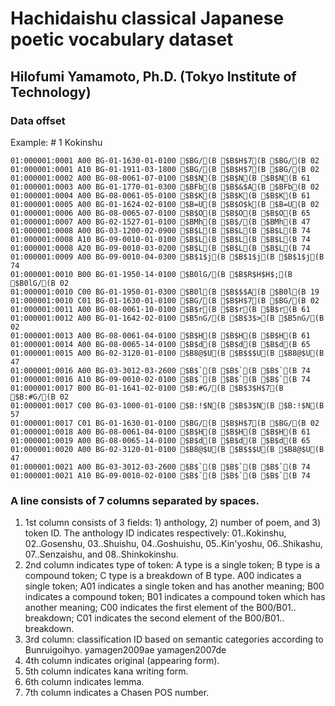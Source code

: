 # Hachidaishu classical Japanese poetic vocabulary dataset
## Hilofumi Yamamoto, Ph.D. (Tokyo Institute of Technology)

### Data offset

Example: \# 1 Kokinshu
```
01:000001:0001 A00 BG-01-1630-01-0100 $BG/(B $B$H$7(B $BG/(B 02 
01:000001:0001 A10 BG-01-1911-03-1800 $BG/(B $B$H$7(B $BG/(B 02 
01:000001:0002 A00 BG-08-0061-07-0100 $B$N(B $B$N(B $B$N(B 61 
01:000001:0003 A00 BG-01-1770-01-0300 $BFb(B $B$&$A(B $BFb(B 02 
01:000001:0004 A00 BG-08-0061-05-0100 $B$K(B $B$K(B $B$K(B 61 
01:000001:0005 A00 BG-01-1624-02-0100 $B=U(B $B$O$k(B $B=U(B 02 
01:000001:0006 A00 BG-08-0065-07-0100 $B$O(B $B$O(B $B$O(B 65 
01:000001:0007 A00 BG-02-1527-01-0100 $BMh(B $B$/(B $BMh(B 47 
01:000001:0008 A00 BG-03-1200-02-0900 $B$L(B $B$L(B $B$L(B 74 
01:000001:0008 A10 BG-09-0010-01-0100 $B$L(B $B$L(B $B$L(B 74 
01:000001:0008 A20 BG-09-0010-03-0200 $B$L(B $B$L(B $B$L(B 74 
01:000001:0009 A00 BG-09-0010-04-0300 $B$1$j(B $B$1$j(B $B$1$j(B 74 
01:000001:0010 B00 BG-01-1950-14-0100 $B0lG/(B $B$R$H$H$;(B $B0lG/(B 02 
01:000001:0010 C00 BG-01-1950-01-0300 $B0l(B $B$$$A(B $B0l(B 19 
01:000001:0010 C01 BG-01-1630-01-0100 $BG/(B $B$H$7(B $BG/(B 02 
01:000001:0011 A00 BG-08-0061-10-0100 $B$r(B $B$r(B $B$r(B 61 
01:000001:0012 A00 BG-01-1642-02-0100 $B5nG/(B $B$3$>(B $B5nG/(B 02 
01:000001:0013 A00 BG-08-0061-04-0100 $B$H(B $B$H(B $B$H(B 61 
01:000001:0014 A00 BG-08-0065-14-0100 $B$d(B $B$d(B $B$d(B 65 
01:000001:0015 A00 BG-02-3120-01-0100 $B8@$U(B $B$$$U(B $B8@$U(B 47 
01:000001:0016 A00 BG-03-3012-03-2600 $B$`(B $B$`(B $B$`(B 74 
01:000001:0016 A10 BG-09-0010-02-0100 $B$`(B $B$`(B $B$`(B 74 
01:000001:0017 B00 BG-01-1641-02-0100 $B:#G/(B $B$3$H$7(B $B:#G/(B 02 
01:000001:0017 C00 BG-03-1000-01-0100 $B:!$N(B $B$3$N(B $B:!$N(B 57 
01:000001:0017 C01 BG-01-1630-01-0100 $BG/(B $B$H$7(B $BG/(B 02 
01:000001:0018 A00 BG-08-0061-04-0100 $B$H(B $B$H(B $B$H(B 61 
01:000001:0019 A00 BG-08-0065-14-0100 $B$d(B $B$d(B $B$d(B 65 
01:000001:0020 A00 BG-02-3120-01-0100 $B8@$U(B $B$$$U(B $B8@$U(B 47 
01:000001:0021 A00 BG-03-3012-03-2600 $B$`(B $B$`(B $B$`(B 74 
01:000001:0021 A10 BG-09-0010-02-0100 $B$`(B $B$`(B $B$`(B 74 
``` 
### A line consists of 7 columns separated by spaces.
1. 1st column consists of 3 fields: 1) anthology, 2) number of poem, and 3) token ID.
The anthology ID indicates respectively: 01..Kokinshu, 02..Gosenshu, 03..Shuishu, 04..Goshuishu, 05..Kin'yoshu, 06..Shikashu, 07..Senzaishu, and 08..Shinkokinshu.
1. 2nd column indicates type of token: A type is a single token; B type is a compound token; C type is a breakdown of B type.
A00 indicates a single token; A01 indicates a single token and has another meaning; 
B00 indicates a compound token; B01 indicates a compound token which has another meaning;
C00 indicates the first element of the B00/B01.. breakdown; C01 indicates the second element of the B00/B01.. breakdown.
1. 3rd column: classification ID based on semantic categories according to Bunruigoihyo.
  yamagen2009ae
  yamagen2007de
1. 4th column indicates original (appearing form).
1. 5th column indicates kana writing form.
1. 6th column indicates lemma.
1. 7th column indicates a Chasen POS number.

